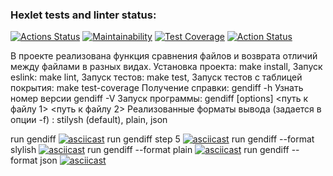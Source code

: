 ### Hexlet tests and linter status:
[![Actions Status](https://github.com/BelarusWillBeFree/frontend-project-lvl2/workflows/hexlet-check/badge.svg)](https://github.com/BelarusWillBeFree/frontend-project-lvl2/actions)
[![Maintainability](https://api.codeclimate.com/v1/badges/41b1f076cc89afb108fc/maintainability)](https://codeclimate.com/github/BelarusWillBeFree/frontend-project-lvl2/maintainability)
[![Test Coverage](https://api.codeclimate.com/v1/badges/41b1f076cc89afb108fc/test_coverage)](https://codeclimate.com/github/BelarusWillBeFree/frontend-project-lvl2/test_coverage)
[![Action Status](https://github.com/BelarusWillBeFree/frontend-project-lvl2/actions/workflows/makeTests.yml/badge.svg)](https://github.com/BelarusWillBeFree/frontend-project-lvl2/actions)

В проекте реализована функция сравнения файлов и возврата отличий между файлами в разных видах. 
Установка проекта: make install,
Запуск eslink: make lint,
Запуск тестов: make test,
Запуск тестов с таблицей покрытия: make test-coverage
Получение справки: gendiff -h
Узнать номер версии gendiff -V
Запуск программы: gendiff [options] <путь к файлу 1> <путь к файлу 2>
Реализованные форматы вывода (задается в опции -f) : stilysh (default), plain, json
 
run gendiff
[![asciicast](https://asciinema.org/a/ujAaeK1jEqnM5zrsmkAHAFDoY.svg)](https://asciinema.org/a/ujAaeK1jEqnM5zrsmkAHAFDoY)
run gendiff step 5
[![asciicast](https://asciinema.org/a/ERCkzn6efDszQhU2gibd0Q9Zj.svg)](https://asciinema.org/a/ERCkzn6efDszQhU2gibd0Q9Zj)
run gendiff --format slylish
[![asciicast](https://asciinema.org/a/GPoLlH4lyeToZICH9hDKReKHo.svg)](https://asciinema.org/a/GPoLlH4lyeToZICH9hDKReKHo)
run gendiff --format plain
[![asciicast](https://asciinema.org/a/gQpBqUz5yn5C0bAig6luCod5v.svg)](https://asciinema.org/a/gQpBqUz5yn5C0bAig6luCod5v)
run gendiff --format json
[![asciicast](https://asciinema.org/a/WeyDqa5kN0ij1qi3wJpIXpwTF.svg)](https://asciinema.org/a/WeyDqa5kN0ij1qi3wJpIXpwTF)